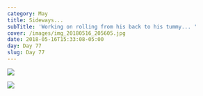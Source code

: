 ```yaml
---
category: May
title: Sideways...
subTitle: 'Working on rolling from his back to his tummy... '
cover: /images/img_20180516_205605.jpg
date: 2018-05-16T15:33:08-05:00
day: Day 77
slug: Day 77
---
```

![](/images/img_20180516_205605.jpg)

![](/images/img_20180516_210538.jpg)
